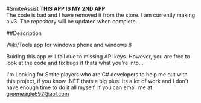 #SmiteAssist
**THIS APP IS MY 2ND APP**  
The code is bad and I have removed it from the store. I am currently making a v3. The repository will be updated when complete.

##Description

Wiki/Tools app for windows phone and windows 8


Buiding this app will fail due to missing API keys. However, you are free to look at the code and fix bugs if thats what you're into...

I'm Looking for Smite players who are C# developers to help me out with this project, if you know .NET thats a big plus. Its a lot of work and I don't have enough time to do it all myself. If you can email me at greeneagle692@aol.com
